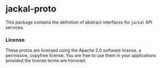 # jackal-proto

This package contains the definition of abstract interfaces for `jackal` API services. 

### License

These protos are licensed using the Apache 2.0 software license, a permissive,
copyfree license. You are free to use them in your applications provided
the license terms are honored.
